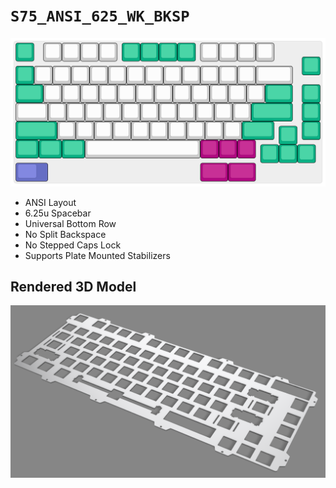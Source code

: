 # `S75_ANSI_625_WK_BKSP`

![ANSI, 6.25u Spacerbar, WinKey, No Split Backspace](./S75_ANSI_625_WK_BKSP.svg)

- ANSI Layout
- 6.25u Spacebar
- Universal Bottom Row
- No Split Backspace
- No Stepped Caps Lock
- Supports Plate Mounted Stabilizers

## Rendered 3D Model

![Rendered Plate (Aluminium)](./S75_ANSI_625_WK_BKSP_Rendered.png)

